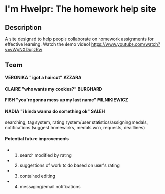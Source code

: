 I'm Hwelpr: The homework help site
====================

## Description
A site designed to help people collaborate on homework assignments for effective learning.
Watch the demo video! https://www.youtube.com/watch?v=vWpNXDupzRw

## Team
#### VERONIKA "i got a haircut" AZZARA
#### CLAIRE "who wants my cookies?" BURGHARD
#### FISH "you're gonna mess up my last name" MILNIKIEWICZ
#### NADIA "i kinda wanna do something ok" SALEH


searching, tag system, rating system/user statistics/assigning medals, notifications (suggest homeworks, medals won, requests, deadlines) 


#### Potential future improvements
* 1. search modified by rating
* 2. suggestions of work to do based on user's rating
* 3. contained editing
* 4. messaging/email notifications
